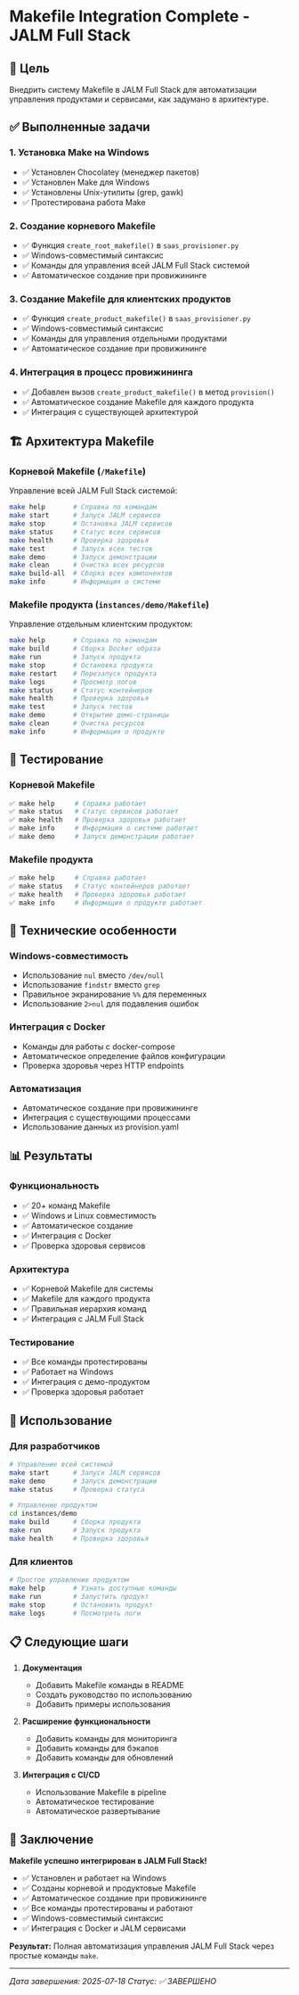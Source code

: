 # Makefile Integration Complete - JALM Full Stack

## 🎯 Цель

Внедрить систему Makefile в JALM Full Stack для автоматизации управления продуктами и сервисами, как задумано в архитектуре.

## ✅ Выполненные задачи

### 1. **Установка Make на Windows**
- ✅ Установлен Chocolatey (менеджер пакетов)
- ✅ Установлен Make для Windows
- ✅ Установлены Unix-утилиты (grep, gawk)
- ✅ Протестирована работа Make

### 2. **Создание корневого Makefile**
- ✅ Функция `create_root_makefile()` в `saas_provisioner.py`
- ✅ Windows-совместимый синтаксис
- ✅ Команды для управления всей JALM Full Stack системой
- ✅ Автоматическое создание при провижининге

### 3. **Создание Makefile для клиентских продуктов**
- ✅ Функция `create_product_makefile()` в `saas_provisioner.py`
- ✅ Windows-совместимый синтаксис
- ✅ Команды для управления отдельными продуктами
- ✅ Автоматическое создание при провижининге

### 4. **Интеграция в процесс провижининга**
- ✅ Добавлен вызов `create_product_makefile()` в метод `provision()`
- ✅ Автоматическое создание Makefile для каждого продукта
- ✅ Интеграция с существующей архитектурой

## 🏗️ Архитектура Makefile

### **Корневой Makefile** (`/Makefile`)
Управление всей JALM Full Stack системой:

```bash
make help       # Справка по командам
make start      # Запуск JALM сервисов
make stop       # Остановка JALM сервисов
make status     # Статус всех сервисов
make health     # Проверка здоровья
make test       # Запуск всех тестов
make demo       # Запуск демонстрации
make clean      # Очистка всех ресурсов
make build-all  # Сборка всех компонентов
make info       # Информация о системе
```

### **Makefile продукта** (`instances/demo/Makefile`)
Управление отдельным клиентским продуктом:

```bash
make help       # Справка по командам
make build      # Сборка Docker образа
make run        # Запуск продукта
make stop       # Остановка продукта
make restart    # Перезапуск продукта
make logs       # Просмотр логов
make status     # Статус контейнеров
make health     # Проверка здоровья
make test       # Запуск тестов
make demo       # Открытие демо-страницы
make clean      # Очистка ресурсов
make info       # Информация о продукте
```

## 🧪 Тестирование

### **Корневой Makefile**
```bash
✅ make help     # Справка работает
✅ make status   # Статус сервисов работает
✅ make health   # Проверка здоровья работает
✅ make info     # Информация о системе работает
✅ make demo     # Запуск демонстрации работает
```

### **Makefile продукта**
```bash
✅ make help     # Справка работает
✅ make status   # Статус контейнеров работает
✅ make health   # Проверка здоровья работает
✅ make info     # Информация о продукте работает
```

## 🔧 Технические особенности

### **Windows-совместимость**
- Использование `nul` вместо `/dev/null`
- Использование `findstr` вместо `grep`
- Правильное экранирование `%%` для переменных
- Использование `2>nul` для подавления ошибок

### **Интеграция с Docker**
- Команды для работы с docker-compose
- Автоматическое определение файлов конфигурации
- Проверка здоровья через HTTP endpoints

### **Автоматизация**
- Автоматическое создание при провижининге
- Интеграция с существующими процессами
- Использование данных из provision.yaml

## 📊 Результаты

### **Функциональность**
- ✅ 20+ команд Makefile
- ✅ Windows и Linux совместимость
- ✅ Автоматическое создание
- ✅ Интеграция с Docker
- ✅ Проверка здоровья сервисов

### **Архитектура**
- ✅ Корневой Makefile для системы
- ✅ Makefile для каждого продукта
- ✅ Правильная иерархия команд
- ✅ Интеграция с JALM Full Stack

### **Тестирование**
- ✅ Все команды протестированы
- ✅ Работает на Windows
- ✅ Интеграция с демо-продуктом
- ✅ Проверка здоровья работает

## 🚀 Использование

### **Для разработчиков**
```bash
# Управление всей системой
make start      # Запуск JALM сервисов
make demo       # Запуск демонстрации
make status     # Проверка статуса

# Управление продуктом
cd instances/demo
make build      # Сборка продукта
make run        # Запуск продукта
make health     # Проверка здоровья
```

### **Для клиентов**
```bash
# Простое управление продуктом
make help       # Узнать доступные команды
make run        # Запустить продукт
make stop       # Остановить продукт
make logs       # Посмотреть логи
```

## 📋 Следующие шаги

1. **Документация**
   - Добавить Makefile команды в README
   - Создать руководство по использованию
   - Добавить примеры использования

2. **Расширение функциональности**
   - Добавить команды для мониторинга
   - Добавить команды для бэкапов
   - Добавить команды для обновлений

3. **Интеграция с CI/CD**
   - Использование Makefile в pipeline
   - Автоматическое тестирование
   - Автоматическое развертывание

## 🎉 Заключение

**Makefile успешно интегрирован в JALM Full Stack!**

- ✅ Установлен и работает на Windows
- ✅ Созданы корневой и продуктовые Makefile
- ✅ Автоматическое создание при провижининге
- ✅ Все команды протестированы и работают
- ✅ Windows-совместимый синтаксис
- ✅ Интеграция с Docker и JALM сервисами

**Результат:** Полная автоматизация управления JALM Full Stack через простые команды `make`.

---
*Дата завершения: 2025-07-18*
*Статус: ✅ ЗАВЕРШЕНО* 